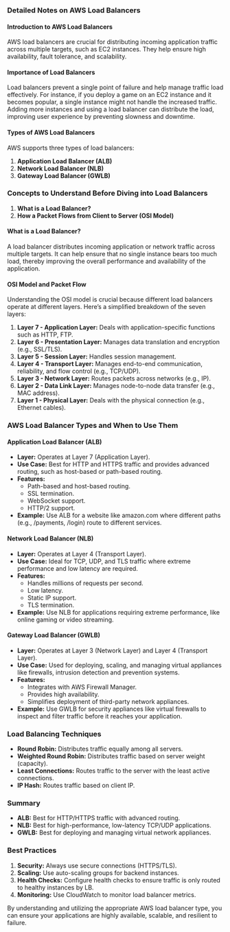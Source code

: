 ### Detailed Notes on AWS Load Balancers

#### Introduction to AWS Load Balancers
AWS load balancers are crucial for distributing incoming application traffic across multiple targets, such as EC2 instances. They help ensure high availability, fault tolerance, and scalability.


#### Importance of Load Balancers
Load balancers prevent a single point of failure and help manage traffic load effectively. For instance, if you deploy a game on an EC2 instance and it becomes popular, a single instance might not handle the increased traffic. Adding more instances and using a load balancer can distribute the load, improving user experience by preventing slowness and downtime.

#### Types of AWS Load Balancers
AWS supports three types of load balancers:
1. **Application Load Balancer (ALB)**
2. **Network Load Balancer (NLB)**
3. **Gateway Load Balancer (GWLB)**

### Concepts to Understand Before Diving into Load Balancers
1. **What is a Load Balancer?**
2. **How a Packet Flows from Client to Server (OSI Model)**

#### What is a Load Balancer?
A load balancer distributes incoming application or network traffic across multiple targets. It can help ensure that no single instance bears too much load, thereby improving the overall performance and availability of the application.

#### OSI Model and Packet Flow
Understanding the OSI model is crucial because different load balancers operate at different layers. Here’s a simplified breakdown of the seven layers:
1. **Layer 7 - Application Layer:** Deals with application-specific functions such as HTTP, FTP.
2. **Layer 6 - Presentation Layer:** Manages data translation and encryption (e.g., SSL/TLS).
3. **Layer 5 - Session Layer:** Handles session management.
4. **Layer 4 - Transport Layer:** Manages end-to-end communication, reliability, and flow control (e.g., TCP/UDP).
5. **Layer 3 - Network Layer:** Routes packets across networks (e.g., IP).
6. **Layer 2 - Data Link Layer:** Manages node-to-node data transfer (e.g., MAC address).
7. **Layer 1 - Physical Layer:** Deals with the physical connection (e.g., Ethernet cables).

### AWS Load Balancer Types and When to Use Them

#### Application Load Balancer (ALB)
- **Layer:** Operates at Layer 7 (Application Layer).
- **Use Case:** Best for HTTP and HTTPS traffic and provides advanced routing, such as host-based or path-based routing.
- **Features:**
  - Path-based and host-based routing.
  - SSL termination.
  - WebSocket support.
  - HTTP/2 support.
- **Example:** Use ALB for a website like amazon.com where different paths (e.g., /payments, /login) route to different services.


#### Network Load Balancer (NLB)
- **Layer:** Operates at Layer 4 (Transport Layer).
- **Use Case:** Ideal for TCP, UDP, and TLS traffic where extreme performance and low latency are required.
- **Features:**
  - Handles millions of requests per second.
  - Low latency.
  - Static IP support.
  - TLS termination.
- **Example:** Use NLB for applications requiring extreme performance, like online gaming or video streaming.


#### Gateway Load Balancer (GWLB)
- **Layer:** Operates at Layer 3 (Network Layer) and Layer 4 (Transport Layer).
- **Use Case:** Used for deploying, scaling, and managing virtual appliances like firewalls, intrusion detection and prevention systems.
- **Features:**
  - Integrates with AWS Firewall Manager.
  - Provides high availability.
  - Simplifies deployment of third-party network appliances.
- **Example:** Use GWLB for security appliances like virtual firewalls to inspect and filter traffic before it reaches your application.

### Load Balancing Techniques
- **Round Robin:** Distributes traffic equally among all servers.
- **Weighted Round Robin:** Distributes traffic based on server weight (capacity).
- **Least Connections:** Routes traffic to the server with the least active connections.
- **IP Hash:** Routes traffic based on client IP.

### Summary
- **ALB:** Best for HTTP/HTTPS traffic with advanced routing.
- **NLB:** Best for high-performance, low-latency TCP/UDP applications.
- **GWLB:** Best for deploying and managing virtual network appliances.

### Best Practices
1. **Security:** Always use secure connections (HTTPS/TLS).
2. **Scaling:** Use auto-scaling groups for backend instances.
3. **Health Checks:** Configure health checks to ensure traffic is only routed to healthy instances by LB.
4. **Monitoring:** Use CloudWatch to monitor load balancer metrics.

By understanding and utilizing the appropriate AWS load balancer type, you can ensure your applications are highly available, scalable, and resilient to failure.